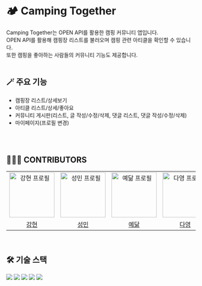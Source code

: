 # 🏕️ Camping Together
Camping Together는 OPEN API를 활용한 캠핑 커뮤니티 앱입니다.  
OPEN API를 활용해 캠핑장 리스트를 불러오며 캠핑 관련 아티클을 확인할 수 있습니다.  
또한 캠핑을 좋아하는 사람들의 커뮤니티 기능도 제공합니다.
<br/>
<br/>

## 🪄 주요 기능
- 캠핑장 리스트/상세보기
- 아티클 리스트/상세/좋아요
- 커뮤니티 게시판(리스트, 글 작성/수정/삭제, 댓글 리스트, 댓글 작성/수정/삭제)
- 마이페이지(프로필 변경)
<br/>
<br/>

## 🧑🏻‍💻 CONTRIBUTORS

<table>
  <tr>
    <td align="center" width="212px">
      <a href="https://github.com/mymain838" target="_blank">
        <img src="https://avatars.githubusercontent.com/u/56489988?v=4" alt="강현 프로필" width="120px"/>
      </a>
    </td>
    <td align="center" width="212px">
      <a href="https://github.com/AmitaWhite" target="_blank">
        <img src="https://avatars.githubusercontent.com/u/49367874?v=4" alt="성민 프로필" width="120px"/>
      </a>
    </td>
    <td align="center" width="212px">
      <a href="https://github.com/dhdpekfa1" target="_blank">
        <img src="https://avatars.githubusercontent.com/u/149291445?v=4" alt="예닮 프로필" width="120px"/>
      </a>
    </td>
    <td align="center" width="212px">
      <a href="https://github.com/dayoung-woo" target="_blank">
        <img src="https://github.com/dayoung-woo.png?width=100px" alt="다영 프로필" width="120px"/>
      </a>
    </td>
  </tr>
  <tr>
    <td align="center">
      <a href="https://github.com/mymain838" target="_blank">
        강현
      </a>
    </td>
    <td align="center">
      <a href="https://github.com/AmitaWhite" target="_blank">
        성민
      </a>
    </td>
     <td align="center">
      <a href="https://github.com/dhdpekfa1" target="_blank">
        예닮
      </a>
    </td>
    <td align="center">
      <a href="https://github.com/dayoung-woo" target="_blank">
        다영
      </a>
    </td>
  </tr>
</table>
<br/>

## 🛠️ 기술 스택
<img src="https://img.shields.io/badge/supabase-3FCF8E?style=for-the-badge&logo=supabase&logoColor=white"> <img src="https://img.shields.io/badge/react-61DAFB?style=for-the-badge&logo=react&logoColor=black"> <img src="https://img.shields.io/badge/react native-61DAFB?style=for-the-badge&logo=react&logoColor=black"> <img src="https://img.shields.io/badge/typescript-3178C6?style=for-the-badge&logo=typescript&logoColor=white"> <img src="https://img.shields.io/badge/zustand-453F39?style=for-the-badge">



